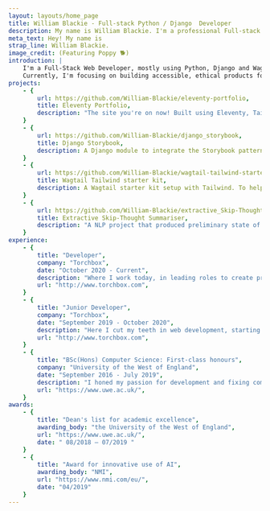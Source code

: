 ```yaml
---
layout: layouts/home_page
title: William Blackie - Full-stack Python / Django  Developer
description: My name is William Blackie. I'm a professional Full-stack Developer based in Bristol, UK. I develop web applications utilising Python and Django.
meta_text: Hey! My name is
strap_line: William Blackie.
image_credit: (Featuring Poppy 🐕)
introduction: |
    I'm a Full-Stack Web Developer, mostly using Python, Django and Wagtail. 
    Currently, I'm focusing on building accessible, ethical products for non-profits with <a class='font-semibold text-indigo-600 hover:opacity-80 hover:underline' href='http://www.torchbox.com'>Torchbox</a>.
projects:
    - {
        url: https://github.com/William-Blackie/eleventy-portfolio,
        title: Eleventy Portfolio,
        description: "The site you're on now! Built using Eleventy, Tailwind and hosted on Netlify."
    }
    - {
        url: https://github.com/William-Blackie/django_storybook,
        title: Django Storybook,
        description: A Django module to integrate the Storybook pattern library and Django  .
    }
    - {
        url: https://github.com/William-Blackie/wagtail-tailwind-starter,
        title: Wagtail Tailwind starter kit,
        description: A Wagtail starter kit setup with Tailwind. To help new developers learn Wagtail and Tailwind.
    }
    - {
        url: https://github.com/William-Blackie/extractive_Skip-Thought_summariser,
        title: Extractive Skip-Thought Summariser,
        description: "A NLP project that produced preliminary state of the art summation of news articles, produced for my undergraduate dissertation."
    }
experience:
    - {
        title: "Developer",
        company: "Torchbox",
        date: "October 2020 - Current",
        description: "Where I work today, in leading roles to create products which allow clients to better meet their users needs and further their missions.",
        url: "http://www.torchbox.com",
    }
    - {
        title: "Junior Developer",
        company: "Torchbox",
        date: "September 2019 - October 2020",
        description: "Here I cut my teeth in web development, starting with smaller simple Wagtail/ Django builds, quickly learning and progressing into a Fullstack developer.",
        url: "http://www.torchbox.com",
    }
    - {
        title: "BSc(Hons) Computer Science: First-class honours",
        company: "University of the West of England",
        date: "September 2016 - July 2019",
        description: "I honed my passion for development and fixing complex problems at university, although I have been programing since I was nine. I especially enjoy machine learning and it's applications for good.",
        url: "https://www.uwe.ac.uk/",
    }
awards: 
    - {
        title: "Dean's list for academic excellence",
        awarding_body: "the University of the West of England",
        url: "https://www.uwe.ac.uk/",
        date: " 08/2018 – 07/2019 "
    }
    - {
        title: "Award for innovative use of AI",
        awarding_body: "NMI",
        url: "https://www.nmi.com/eu/",
        date: "04/2019"
    }
---
```


